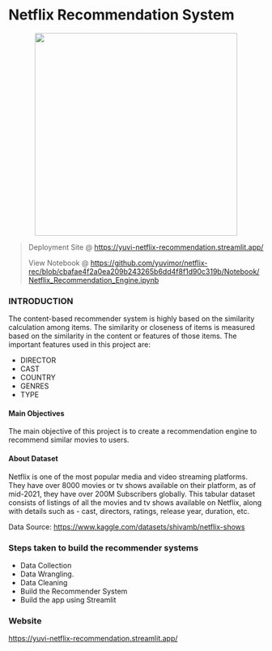 
# Netflix Recommendation System

<p align='center'>
  <a href="#"><img src="https://user-images.githubusercontent.com/96771321/214456292-ef421cff-a59f-46a1-9411-fef980ee6814.gif" width="400"></a>
</p>


> Deployment Site @ https://yuvi-netflix-recommendation.streamlit.app/
> 
> View Notebook @ https://github.com/yuvimor/netflix-rec/blob/cbafae4f2a0ea209b243265b6dd4f8f1d90c319b/Notebook/Netflix_Recommendation_Engine.ipynb

### INTRODUCTION
The content-based recommender system is highly based on the similarity calculation among items. The similarity or closeness of items is measured based on the similarity in the content or features of those items. The important features used in this project are:

- DIRECTOR
- CAST
- COUNTRY
- GENRES
- TYPE

#### Main Objectives
The main objective of this project is to create a recommendation engine to recommend similar movies to users.

#### About Dataset
Netflix is one of the most popular media and video streaming platforms. They have over 8000 movies or tv shows available on their platform, as of mid-2021, they have over 200M Subscribers globally. This tabular dataset consists of listings of all the movies and tv shows available on Netflix, along with details such as - cast, directors, ratings, release year, duration, etc.

Data Source: https://www.kaggle.com/datasets/shivamb/netflix-shows


### Steps taken to build the recommender systems
- Data Collection 
- Data Wrangling.
- Data Cleaning
- Build the Recommender System
- Build the app using Streamlit

### Website 
https://yuvi-netflix-recommendation.streamlit.app/
